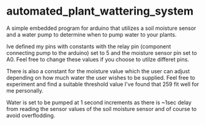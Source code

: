 # automated_plant_wattering_system
A simple embedded program for arduino that utilizes a soil moisture sensor and a water pump to determine when to pump water to your plants.

Ive defined my pins with constants with the relay pin (component connecting pump to the arduino) set to 5 and the moisture sensor pin set to A0. 
Feel free to change these values if you choose to utilze differet pins.

There is also a constant for the moisture value which the user can adjust depending on how much water the user wishes to be supplied. Feel free to 
experiment and find a suitable threshold value I've found that 259 fit well for me personally.

Water is set to be pumped at 1 second increments as there is ~1sec delay from reading the sensor values of the soil moisture sensor and of course to avoid overflodding.
